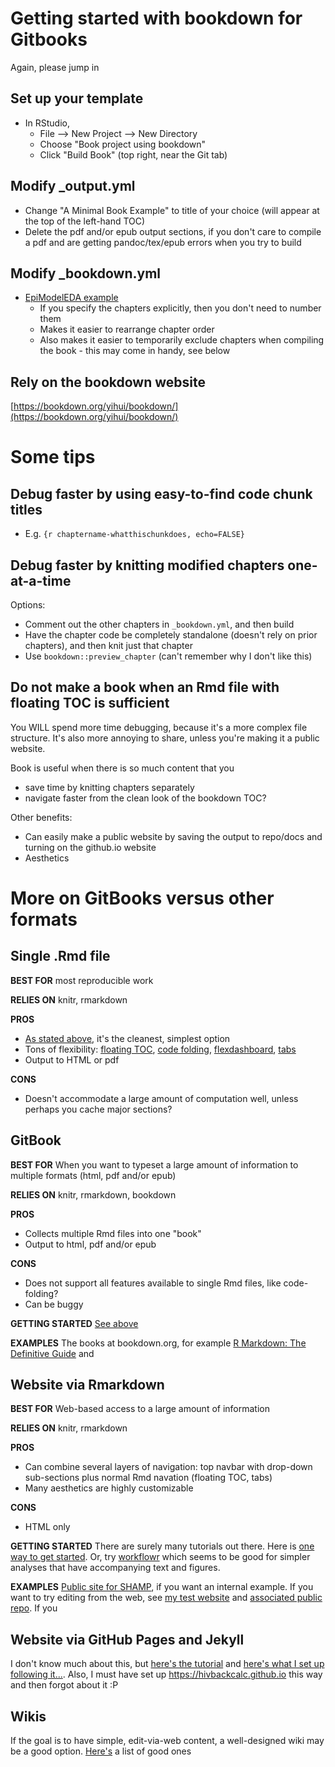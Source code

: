 
# Getting started with bookdown for Gitbooks

Again, please jump in

## Set up your template
- In RStudio, 
   - File --> New Project --> New Directory
   - Choose "Book project using bookdown"
   - Click "Build Book" (top right, near the Git tab) 
   
## Modify _output.yml
- Change "A Minimal Book Example" to title of your choice (will appear at the top of the left-hand TOC)
- Delete the pdf and/or epub output sections, if you don't care to compile a pdf and are getting pandoc/tex/epub errors when you try to build

## Modify _bookdown.yml
- [EpiModelEDA example](https://github.com/statnet/EpiModelEDA/blob/master/_bookdown.yml)
    - If you specify the chapters explicitly, then you don't need to number them
    - Makes it easier to rearrange chapter order
    - Also makes it easier to temporarily exclude chapters when compiling the book - this may come in handy, see below

## Rely on the bookdown website
[https://bookdown.org/yihui/bookdown/](https://bookdown.org/yihui/bookdown/)

# Some tips

## Debug faster by using easy-to-find code chunk titles
- E.g. ```{r chaptername-whatthischunkdoes, echo=FALSE}```


## Debug faster by knitting modified chapters one-at-a-time
Options:
- Comment out the other chapters in ```_bookdown.yml```, and then build
- Have the chapter code be completely standalone (doesn't rely on prior chapters), and then knit just that chapter
- Use ```bookdown::preview_chapter``` (can't remember why I don't like this)

## Do not make a book when an Rmd file with floating TOC is sufficient
You WILL spend more time debugging, because it's a more complex file structure. It's also more annoying to share, unless you're making it a public website.

Book is useful when there is so much content that you 
- save time by knitting chapters separately
- navigate faster from the clean look of the bookdown TOC?

Other benefits:
- Can easily make a public website by saving the output to repo/docs and turning on the github.io website
- Aesthetics

# More on GitBooks versus other formats

## Single .Rmd file 

**BEST FOR** most reproducible work

**RELIES ON** knitr, rmarkdown

**PROS**
- [As stated above](https://github.com/netterie/resources/tree/master/gitbook_info#do-not-make-a-book-when-an-rmd-file-with-floating-toc-is-sufficient), it's the cleanest, simplest option 
- Tons of flexibility: [floating TOC](https://bookdown.org/yihui/rmarkdown/html-document.html#table-of-contents), [code folding](https://bookdown.org/yihui/rmarkdown/html-document.html#code-folding), [flexdashboard](https://rmarkdown.rstudio.com/flexdashboard/), [tabs](https://bookdown.org/yihui/rmarkdown/html-document.html#tabbed-sections)
- Output to HTML or pdf

**CONS**
- Doesn't accommodate a large amount of computation well, unless perhaps you cache major sections? 

## GitBook

**BEST FOR** When you want to typeset a large amount of information to multiple formats (html, pdf and/or epub)

**RELIES ON** knitr, rmarkdown, bookdown

**PROS**
- Collects multiple Rmd files into one "book"
- Output to html, pdf and/or epub

**CONS**
- Does not support all features available to single Rmd files, like code-folding?
- Can be buggy 

**GETTING STARTED** [See above](https://github.com/netterie/resources/tree/master/gitbook_info#getting-started-with-bookdown-for-gitbooks)

**EXAMPLES** The books at bookdown.org, for example [R Markdown: The Definitive Guide](https://bookdown.org/yihui/rmarkdown/) and 

## Website via Rmarkdown

**BEST FOR** Web-based access to a large amount of information

**RELIES ON** knitr, rmarkdown

**PROS** 
- Can combine several layers of navigation: top navbar with drop-down sub-sections plus normal Rmd navation (floating TOC, tabs)
- Many aesthetics are highly customizable 

**CONS**
- HTML only

**GETTING STARTED** There are surely many tutorials out there. Here is [one way to get started](https://github.com/netterie/resources/tree/master/websites#websites-with-rmarkdown). Or, try [workflowr](https://jdblischak.github.io/workflowrBeta/index.html#why-use-workflowr) which seems to be good for simpler analyses that have accompanying text and figures.

**EXAMPLES** [Public site for SHAMP](https://statnet.github.io/SHAMP-public), if you want an internal example. If you want to try editing from the web, see [my test website](https://netterie.github.io/test-website/) and [associated public repo](https://github.com/netterie/test-website). If you 

## Website via GitHub Pages and Jekyll

I don't know much about this, but [here's the tutorial](https://guides.github.com/features/pages/#setup) and [here's what I set up following it...](https://netterie.github.io). Also, I must have set up https://hivbackcalc.github.io this way and then forgot about it :P

## Wikis
If the goal is to have simple, edit-via-web content, a well-designed wiki may be a good option. [Here's](https://www.quora.com/What-are-some-examples-of-very-well-made-GitHub-wiki-pages-for-open-source-projects) a list of good ones